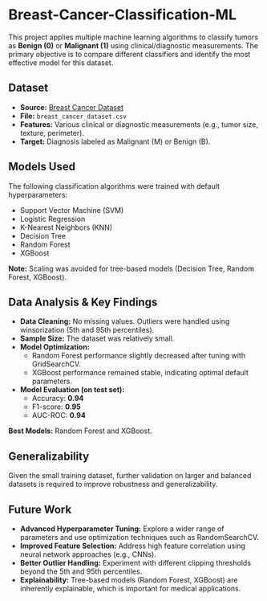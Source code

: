 # Breast-Cancer-Classification-ML
This project applies multiple machine learning algorithms to classify tumors as **Benign (0)** or **Malignant (1)** using clinical/diagnostic measurements. The primary objective is to compare different classifiers and identify the most effective model for this dataset.

## Dataset
- **Source:** [Breast Cancer Dataset](https://github.com/abdelDebug/Breast-Cancer-Dataset/)  
- **File:** `breast_cancer_dataset.csv`  
- **Features:** Various clinical or diagnostic measurements (e.g., tumor size, texture, perimeter).  
- **Target:** Diagnosis labeled as Malignant (M) or Benign (B).  

## Models Used
The following classification algorithms were trained with default hyperparameters:
- Support Vector Machine (SVM)  
- Logistic Regression  
- K-Nearest Neighbors (KNN)  
- Decision Tree  
- Random Forest  
- XGBoost  

**Note:** Scaling was avoided for tree-based models (Decision Tree, Random Forest, XGBoost).  

## Data Analysis & Key Findings
- **Data Cleaning:** No missing values. Outliers were handled using winsorization (5th and 95th percentiles).  
- **Sample Size:** The dataset was relatively small.  
- **Model Optimization:**  
  - Random Forest performance slightly decreased after tuning with GridSearchCV.  
  - XGBoost performance remained stable, indicating optimal default parameters.  
- **Model Evaluation (on test set):**  
  - Accuracy: **0.94**  
  - F1-score: **0.95**  
  - AUC-ROC: **0.94**  

**Best Models:** Random Forest and XGBoost.  

## Generalizability
Given the small training dataset, further validation on larger and balanced datasets is required to improve robustness and generalizability.  

## Future Work
- **Advanced Hyperparameter Tuning:** Explore a wider range of parameters and use optimization techniques such as RandomSearchCV.  
- **Improved Feature Selection:** Address high feature correlation using neural network approaches (e.g., CNNs).  
- **Better Outlier Handling:** Experiment with different clipping thresholds beyond the 5th and 95th percentiles.  
- **Explainability:** Tree-based models (Random Forest, XGBoost) are inherently explainable, which is important for medical applications.
  
